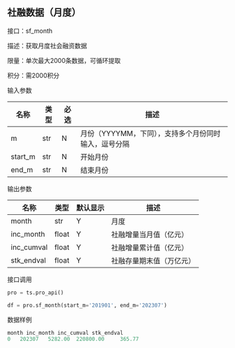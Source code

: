 ## 社融数据（月度）

接口：sf_month

描述：获取月度社会融资数据

限量：单次最大2000条数据，可循环提取

积分：需2000积分

输入参数

| 名称 | 类型 | 必选 | 描述 |
| --- | --- | --- | --- |
| m | str | N | 月份（YYYYMM，下同），支持多个月份同时输入，逗号分隔 |
| start_m | str | N | 开始月份 |
| end_m | str | N | 结束月份 |

输出参数

| 名称 | 类型 | 默认显示 | 描述 |
| --- | --- | --- | --- |
| month | str | Y | 月度 |
| inc_month | float | Y | 社融增量当月值（亿元） |
| inc_cumval | float | Y | 社融增量累计值（亿元） |
| stk_endval | float | Y | 社融存量期末值（万亿元） |

接口调用

```python
pro = ts.pro_api()

df = pro.sf_month(start_m='201901', end_m='202307')
```

数据样例

```python
month inc_month inc_cumval stk_endval
0   202307   5282.00  220800.00     365.77
```